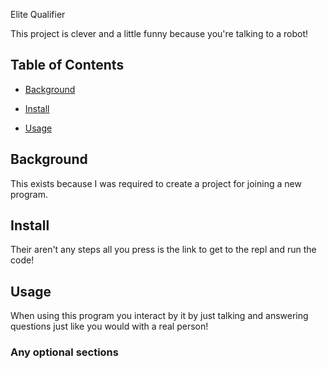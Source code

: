 Elite Qualifier

This project is clever and a little funny because you're talking to a robot!

## Table of Contents

- [Background](#background)

- [Install](#install)

- [Usage](#usage)

## Background

This exists because I was required to create a project for joining a new program.

## Install
Their aren't any steps all you press is the link to get to the repl and run the code!


## Usage

When using this program you interact by it by just talking and answering questions just like you would with a real person!

### Any optional sections